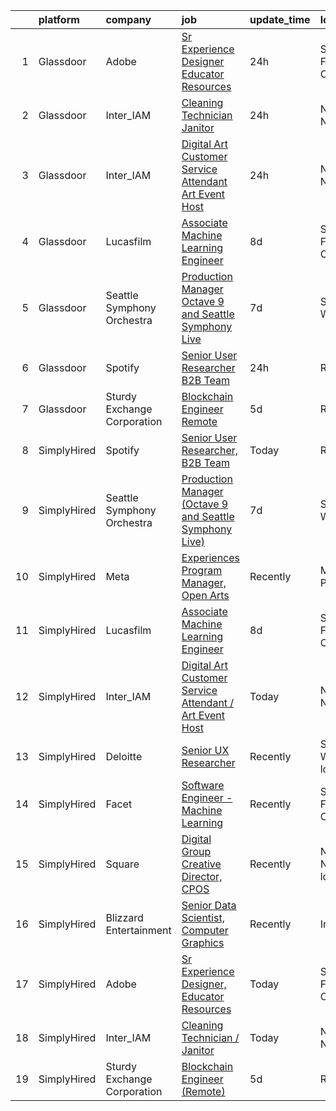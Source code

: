 

|    | platform    | company                     | job                                                                                                                                                                                                                                                                                                                           | update_time   | location                  |
|---:|:------------|:----------------------------|:------------------------------------------------------------------------------------------------------------------------------------------------------------------------------------------------------------------------------------------------------------------------------------------------------------------------------|:--------------|:--------------------------|
|  1 | Glassdoor   | Adobe                       | [Sr Experience Designer  Educator Resources](https://www.glassdoor.com/partner/jobListing.htm?pos=103&ao=1136043&s=58&guid=00000183692e61d6baaeb84abc517f36&src=GD_JOB_AD&t=SR&vt=w&cs=1_a1de5d0a&cb=1663916991284&jobListingId=1008155725844&jrtk=3-0-1gdkisoktk6d8801-1gdkisoliim8g800-02b01fd7e9d801e6-)                   | 24h           | San Francisco, CA         |
|  2 | Glassdoor   | Inter_IAM                   | [Cleaning Technician   Janitor](https://www.glassdoor.com/partner/jobListing.htm?pos=102&ao=1136043&s=58&guid=00000183692e61d6baaeb84abc517f36&src=GD_JOB_AD&t=SR&vt=w&ea=1&cs=1_f699b7ff&cb=1663916991284&jobListingId=1008156950790&jrtk=3-0-1gdkisoktk6d8801-1gdkisoliim8g800-56ff69230273e933-)                           | 24h           | New York, NY              |
|  3 | Glassdoor   | Inter_IAM                   | [Digital Art Customer Service Attendant   Art Event Host](https://www.glassdoor.com/partner/jobListing.htm?pos=105&ao=1136043&s=58&guid=00000183692e61d6baaeb84abc517f36&src=GD_JOB_AD&t=SR&vt=w&ea=1&cs=1_8662bc73&cb=1663916991285&jobListingId=1008155713058&jrtk=3-0-1gdkisoktk6d8801-1gdkisoliim8g800-d2065aeaa8e424f8-) | 24h           | New York, NY              |
|  4 | Glassdoor   | Lucasfilm                   | [Associate Machine Learning Engineer](https://www.glassdoor.com/partner/jobListing.htm?pos=101&ao=1136043&s=58&guid=00000183692e61d6baaeb84abc517f36&src=GD_JOB_AD&t=SR&vt=w&cs=1_f3d57c72&cb=1663916991284&jobListingId=1008139116057&jrtk=3-0-1gdkisoktk6d8801-1gdkisoliim8g800-53c3b19fc0252a02-)                          | 8d            | San Francisco, CA         |
|  5 | Glassdoor   | Seattle Symphony Orchestra  | [Production Manager  Octave 9 and Seattle Symphony Live ](https://www.glassdoor.com/partner/jobListing.htm?pos=104&ao=1136043&s=58&guid=00000183692e61d6baaeb84abc517f36&src=GD_JOB_AD&t=SR&vt=w&ea=1&cs=1_d5ba45fa&cb=1663916991284&jobListingId=1008142981827&jrtk=3-0-1gdkisoktk6d8801-1gdkisoliim8g800-d9a3e03d3a06a63e-) | 7d            | Seattle, WA               |
|  6 | Glassdoor   | Spotify                     | [Senior User Researcher  B2B Team](https://www.glassdoor.com/partner/jobListing.htm?pos=106&ao=1136043&s=58&guid=00000183692e61d6baaeb84abc517f36&src=GD_JOB_AD&t=SR&vt=w&cs=1_48805963&cb=1663916991285&jobListingId=1008156696008&jrtk=3-0-1gdkisoktk6d8801-1gdkisoliim8g800-e4fc1c9976fb5d46-)                             | 24h           | Remote                    |
|  7 | Glassdoor   | Sturdy Exchange Corporation | [Blockchain Engineer  Remote ](https://www.glassdoor.com/partner/jobListing.htm?pos=107&ao=1136043&s=58&guid=00000183692e61d6baaeb84abc517f36&src=GD_JOB_AD&t=SR&vt=w&ea=1&cs=1_44a40202&cb=1663916991285&jobListingId=1008146555398&jrtk=3-0-1gdkisoktk6d8801-1gdkisoliim8g800-fef74d675c3b63f7-)                            | 5d            | Remote                    |
|  8 | SimplyHired | Spotify                     | [Senior User Researcher, B2B Team](https://www.simplyhired.com/job/-NU0kTZXtQdttxmJx6gIBTEXHzZymydZOX5IHkHj1VHBZZjBgYlpVw?q=generative+artist)                                                                                                                                                                                | Today         | Remote                    |
|  9 | SimplyHired | Seattle Symphony Orchestra  | [Production Manager (Octave 9 and Seattle Symphony Live)](https://www.simplyhired.com/job/EmzoUw66pCk-9UW-HBP8ZAj58sGUeK2icPLSmRY2FaAsT-bxOniocw?q=generative+artist)                                                                                                                                                         | 7d            | Seattle, WA               |
| 10 | SimplyHired | Meta                        | [Experiences Program Manager, Open Arts](https://www.simplyhired.com/job/39LFdVDZkOVzjzuKxDh39-uXR6pKfcGOkABaQ3gkkuENYK4d0Gs1Og?q=generative+artist)                                                                                                                                                                          | Recently      | Menlo Park, CA            |
| 11 | SimplyHired | Lucasfilm                   | [Associate Machine Learning Engineer](https://www.simplyhired.com/job/NHCbzWRQ1XQtyychoSUQiroJNEZKRqDcszy7P2TGP2ughvn0n-RGgA?q=generative+artist)                                                                                                                                                                             | 8d            | San Francisco, CA         |
| 12 | SimplyHired | Inter_IAM                   | [Digital Art Customer Service Attendant / Art Event Host](https://www.simplyhired.com/job/F9r2IrP3HhqvYHREqbYhunxYc2hyDaXWhvS7hx0BEqF69l7OPZ1uUw?q=generative+artist)                                                                                                                                                         | Today         | New York, NY              |
| 13 | SimplyHired | Deloitte                    | [Senior UX Researcher](https://www.simplyhired.com/job/B5ASV2p7oGaym8TCVq43PSmJYeGx8AUZAedOkN8neaSUv1H-0mzpGA?q=generative+artist)                                                                                                                                                                                            | Recently      | Seattle, WA +3 locations  |
| 14 | SimplyHired | Facet                       | [Software Engineer - Machine Learning](https://www.simplyhired.com/job/rRl7LpYqGiIowLAwzbrNzMgXtXTFbKgtp-z9fo66PKEqX4Q6nYlO_w?q=generative+artist)                                                                                                                                                                            | Recently      | San Francisco, CA         |
| 15 | SimplyHired | Square                      | [Digital Group Creative Director, CPOS](https://www.simplyhired.com/job/VcUqXwrXqrT8Fg9WaWtqILclbPbcz7ZANrWBbDGRQ8QdvbO8tQYGNw?q=generative+artist)                                                                                                                                                                           | Recently      | New York, NY +2 locations |
| 16 | SimplyHired | Blizzard Entertainment      | [Senior Data Scientist, Computer Graphics](https://www.simplyhired.com/job/FiskW-Gz-FCAVeSnphMRdyWJsI2KrVP0qig6JTACI2hq1lHJkEOfoA?q=generative+artist)                                                                                                                                                                        | Recently      | Irvine, CA                |
| 17 | SimplyHired | Adobe                       | [Sr Experience Designer, Educator Resources](https://www.simplyhired.com/job/QWlQTLNf5Dj_g1OihY5iIYX-GzYE3cnQJk0m2mXB9nr9kbXD8eEclg?q=generative+artist)                                                                                                                                                                      | Today         | San Francisco, CA         |
| 18 | SimplyHired | Inter_IAM                   | [Cleaning Technician / Janitor](https://www.simplyhired.com/job/m06s6DIZYTNEGfXJzMzKoRH-8NfjZt1U0o3Bc2-cc1XK67b_-jS-Ew?q=generative+artist)                                                                                                                                                                                   | Today         | New York, NY              |
| 19 | SimplyHired | Sturdy Exchange Corporation | [Blockchain Engineer (Remote)](https://www.simplyhired.com/job/WkCG-hxWjCubaYXsGqhjcid6fkIa0Ye-RVxYWMzTF0S-OyemqI35XA?q=generative+artist)                                                                                                                                                                                    | 5d            | Remote                    |